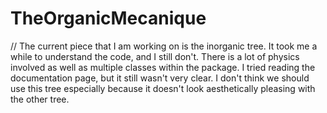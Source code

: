 # TheOrganicMecanique

// The current piece that I am working on is the inorganic tree. It took me a while to understand the code, and I still don't. There is a lot of physics involved as well as multiple classes within the package. I tried reading the documentation page, but it still wasn't very clear. I don't think we should use this tree especially because it doesn't look aesthetically pleasing with the other tree. 
